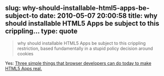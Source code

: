 slug: why-should-installable-html5-apps-be-subject-to
date: 2010-05-07 20:00:58
title: why should installable HTML5 Apps be subject to this crippling...
type: quote
---

> why should installable HTML5 Apps be subject to this crippling restriction, based fundamentally in a stupid policy decision around cookies

Yes: [Three simple things that browser developers can do today to make HTML5 Apps real.](http://blog.romeda.org/2010/05/three-simple-things-that-browser.html)
